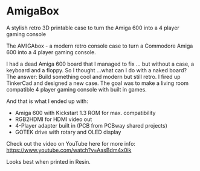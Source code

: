 # AmigaBox
A stylish retro 3D printable case to turn the Amiga 600 into a 4 player gaming console

The AMIGAbox - a modern retro console case to turn a Commodore Amiga 600 into a 4 player gaming console.

I had a dead Amiga 600 board that I managed to fix ... but without a case, a keyboard and a floppy. So I thought ...what can I do with a naked board? The answer: Build something cool and modern but still retro. I fired up TinkerCad and designed a new case. The goal was to make a living room compatible 4 player gaming console with built in games.

And that is what I ended up with:

- Amiga 600 with Kickstart 1.3 ROM for max. compatibility
- RGB2HDMI for HDMI video out
- 4-Player adapter built in (PCB from PCBway shared projects)
- GOTEK drive with rotary and OLED display

Check out the video on YouTube here for more info: https://www.youtube.com/watch?v=AasBdm4x0ik

Looks best when printed in Resin.
